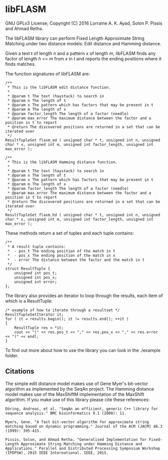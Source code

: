 # libFLASM

GNU GPLv3 License; Copyright (C) 2016 Lorraine A. K. Ayad, Solon P. Pissis and Ahmad Retha.

The libFLASM library can perform Fixed Length Approximate String Matching under
two distance models: Edit distance and Hamming distance.

Given a text *t* of length *n* and a pattern *x* of length *m*, libFLASM finds
any factor of length *h* <= *m* from *x* in *t* and reports the ending positions
where it finds matches.

The function signatures of libFLASM are:

```
/**
 * This is the libFLASM edit distance function.
 *
 * @param t The text (haystack) to search in
 * @param n The length of t
 * @param x The pattern which has factors that may be present in t
 * @param m The length of x
 * @param factor_length The length of a factor (needle)
 * @param max_error The maximum distance between the factor and a position in t to report
 * @return The discovered positions are returned in a set that can be iterated over
 */
ResultTupleSet flasm_ed ( unsigned char * t, unsigned int n, unsigned char * x, unsigned int m, unsigned int factor_length, unsigned int max_error );

/**
 * This is the libFLASM Hamming distance function.
 *
 * @param t The text (haystack) to search in
 * @param n The length of t
 * @param x The pattern which has factors that may be present in t
 * @param m The length of x
 * @param factor_length The length of a factor (needle)
 * @param max_error The maximum distance between the factor and a position in t to report
 * @return The discovered positions are returned in a set that can be iterated over
 */
ResultTupleSet flasm_hd ( unsigned char * t, unsigned int n, unsigned char * x, unsigned int m, unsigned int factor_length, unsigned int max_error );
```
These methods return a set of tuples and each tuple contains:

```
/**
 * A result tuple contains:
 * 	- pos_t The ending position of the match in t
 * 	- pos_x The ending position of the match in x
 * 	- error The distance between the factor and the match in t
 */
struct ResultTuple {
    unsigned int pos_t;
    unsigned int pos_x;
    unsigned int error;
};
```

The library also provides an iterator to loop through the results, each item of which is a ResultTuple:

```
/* example of how to iterate through a resultset */
ResultTupleSetIterator it;
for ( it = results.begin(); it != results.end(); ++it )
{
    ResultTuple res = *it;
    cout << "(" << res.pos_t << "," << res.pos_x << "," << res.error << ")" << endl;
}
```

To find out more about how to use the library you can look in the ./example folder.

## Citations

The simple edit distance model makes use of Gene Myer's bit-vector algorithm
as implemented by the SeqAn project. The Hamming distance model makes use of
the MaxShiftM implementation of the MaxShift algorithm. If you make use of this
library please cite these references:

    Döring, Andreas, et al. "SeqAn an efficient, generic C++ library for sequence analysis." BMC bioinformatics 9.1 (2008): 11.

    Myers, Gene. "A fast bit-vector algorithm for approximate string matching based on dynamic programming." Journal of the ACM (JACM) 46.3 (1999): 395-415.

    Pissis, Solon, and Ahmad Retha. "Generalised Implementation for Fixed-Length Approximate String Matching under Hamming Distance and Applications." Parallel and Distributed Processing Symposium Workshop (IPDPSW), 2015 IEEE International. IEEE, 2015.
